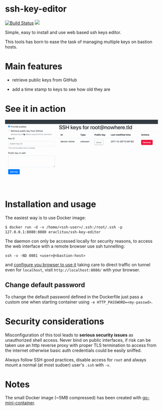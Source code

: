ssh-key-editor
==============

[![Build Status](https://travis-ci.org/eraclitux/ssh-key-editor.svg?branch=master)](https://travis-ci.org/eraclitux/ssh-key-editor)
[![](https://images.microbadger.com/badges/image/eraclitux/ssh-key-editor.svg)](https://hub.docker.com/r/eraclitux/ssh-key-editor/)

Simple, easy to install and use web based ssh keys editor.

This tools has born to ease the task of managing multiple keys on bastion hosts.

Main features
==============

- retrieve public keys from GitHub

- add a time stamp to keys to see how old they are

See it in action
================

![Image](demo.gif)

Installation and usage
======================

The easiest way is to use Docker image:

```
$ docker run -d -v /home/<ssh-user>/.ssh:/root/.ssh -p 127.0.0.1:8080:8080 eraclitux/ssh-key-editor
```
The daemon con only be accessed locally for security reasons, to access the web interface with a remote browser
use ssh tunnelling:
```
ssh -v -ND 8081 <user>@<bastion-host>
```
and [configure you browser to use it](https://www.digitalocean.com/community/tutorials/how-to-route-web-traffic-securely-without-a-vpn-using-a-socks-tunnel#step-2-configuring-firefox-to-use-the-tunnel) taking care to direct traffic on tunnel even for `localhost`, visit `http://localhost:8080/` with your browser.

Change default password
-----------------------

To change the default password defined in the Dockerfile just pass a custom one when starting container using `-e HTTP_PASSWORD=<my-passwd>`.

Security considerations
=======================

Misconfiguration of this tool leads to **serious security issues** as unauthorized shell access.
Never bind on public interfaces, if risk can be taken use an http reverse proxy with proper TLS termination to access from the internet otherwise basic auth credentials could be easily sniffed.

Always follow SSH good practices, disable access for `root` and always mount a normal (at most sudoer) user's `.ssh` with `-v`.

Notes
=====

The small Docker image (~5MB compressed) has been created with [go-mini-container](https://github.com/eraclitux/go-mini-container).
